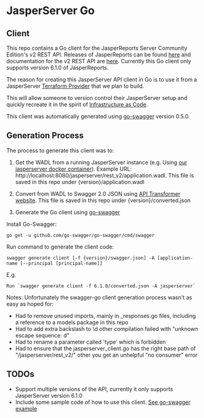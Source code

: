 # JasperServer Go

## Client

This repo contains a Go client for the JasperReports Server Community Edition's v2 REST API. Releases of JasperReports can be found [here](http://community.jaspersoft.com/project/jasperreports-server/releases) and documentation for the v2 REST API are [here](http://community.jaspersoft.com/documentation/tibco-jasperreports-server-web-services-guide/v610/introduction-0). Currently this Go client only supports version 6.1.0 of JasperReports. 

The reason for creating this JasperServer API client in Go is to use it from a JasperServer [Terraform Provider](https://www.terraform.io/docs/providers/) that we plan to build. 

This will allow someone to version control their JasperServer setup and quickly recreate it in the spirit of [Infrastructure as Code](https://www.thoughtworks.com/insights/blog/infrastructure-code-reason-smile).

This client was automatically generated using [go-swagger](https://github.com/go-swagger/go-swagger) version 0.5.0.

## Generation Process

The process to generate this client was to:

1. Get the WADL from a running JasperServer instance (e.g. Using [our jasperserver docker container](https://github.com/retrievercommunications/docker-jasperserver)). Example URL: http://localhost:8080/jasperserver/rest_v2/application.wadl. This file is saved in this repo under {version}/application.wadl 

2. Convert from WADL to Swagger 2.0 JSON using [API Transformer website](https://apitransformer.com/). This file is saved in this repo under {version}/converted.json

3. Generate the Go client using [go-swagger](https://github.com/go-swagger/go-swagger)

Install Go-Swagger:
```
go get -u github.com/go-swagger/go-swagger/cmd/swagger
```

Run command to generate the client code:
```
swagger generate client [-f {version}/swagger.json] -A [application-name [--principal [principal-name]]
```

E.g. 
```
Run `swagger generate client -f 6.1.0/converted.json -A jasperserver`
```

Notes:
Unfortunately the swagger-go client generation process wasn't as easy as hoped for:
* Had to remove unused imports, mainly in _responses.go files, including a reference to a models package in this repo
* Had to add extra backslash to \d other compilation failed with "unknown escape sequence: d"
* Had to rename a parameter called 'type' which is forbidden
* Had to ensure that the jasperserver_client.go has the right base path of "/jasperserver/rest_v2/" other you get an unhelpful "no consumer" error

## TODOs

* Support multiple versions of the API, currently it only supports JasperServer version 6.1.0
* Include some sample code of how to use this client. [See go-swagger example](https://goswagger.io/generate/client/)